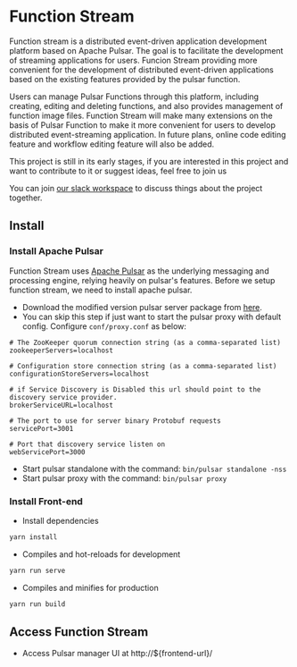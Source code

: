 # Function Stream

Function stream is a distributed event-driven application development platform based on Apache Pulsar. The goal is to facilitate the development of streaming applications for users. Funcion Stream providing more convenient for the development of distributed event-driven applications based on the existing features provided by the pulsar function.

Users can manage Pulsar Functions through this platform, including creating, editing and deleting functions, and also provides management of function image files. Function Stream will make many extensions on the basis of Pulsar Function to make it more convenient for users to develop distributed event-streaming application. In future plans, online code editing feature and workflow editing feature will also be added.

This project is still in its early stages, if you are interested in this project and want to contribute to it or suggest ideas, feel free to join us

You can join [our slack workspace](https://join.slack.com/t/functionstreamgroup/shared_invite/zt-rkqk9pcy-ARS3Y~wb_7z7lojZII5m4g ) to discuss things about the project together.

## Install

### Install Apache Pulsar

Function Stream uses [Apache Pulsar](https://pulsar.apache.org/) as the underlying messaging and processing engine, relying heavily on pulsar's features. Before we setup function stream, we need to install apache pulsar.

* Download the modified version pulsar server package from [here](https://functionstream.oss-cn-hongkong.aliyuncs.com/apache-pulsar-2.8.0-SNAPSHOT.zip?versionId=CAEQHxiBgMCAq4vwzhciIGQxMGMxMGI4NjQ0ODRmMzE4NGI0YWE3MjlhNmYyNTc4). 
* You can skip this step if just want to start the pulsar proxy with default config. Configure `conf/proxy.conf` as below:
```
# The ZooKeeper quorum connection string (as a comma-separated list)
zookeeperServers=localhost

# Configuration store connection string (as a comma-separated list)
configurationStoreServers=localhost

# if Service Discovery is Disabled this url should point to the discovery service provider.
brokerServiceURL=localhost

# The port to use for server binary Protobuf requests
servicePort=3001

# Port that discovery service listen on
webServicePort=3000
```
* Start pulsar standalone with the command: `bin/pulsar standalone -nss`
* Start pulsar proxy with the command: `bin/pulsar proxy`

### Install Front-end

* Install dependencies

```sh
yarn install
```

* Compiles and hot-reloads for development

```sh
yarn run serve
```

* Compiles and minifies for production

```sh
yarn run build
```

## Access Function Stream

* Access Pulsar manager UI at http://${frontend-url}/
